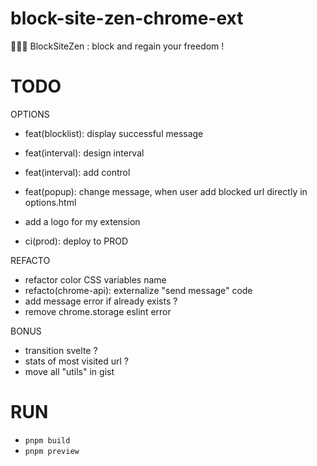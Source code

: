 # block-site-zen-chrome-ext

🧘🏻‍♂️ BlockSiteZen : block and regain your freedom !

# TODO

OPTIONS

- feat(blocklist): display successful message
- feat(interval): design interval
- feat(interval): add control
- feat(popup): change message, when user add blocked url directly in options.html

- add a logo for my extension
- ci(prod): deploy to PROD

REFACTO

- refactor color CSS variables name
- refacto(chrome-api): externalize "send message" code
- add message error if already exists ?
- remove chrome.storage eslint error

BONUS

- transition svelte ?
- stats of most visited url ?
- move all "utils" in gist

# RUN

- `pnpm build`
- `pnpm preview`

